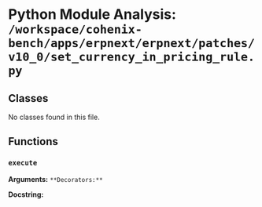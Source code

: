 # Python Module Analysis: `/workspace/cohenix-bench/apps/erpnext/erpnext/patches/v10_0/set_currency_in_pricing_rule.py`

## Classes

No classes found in this file.


## Functions

### `execute`
**Arguments:** ``
**Decorators:** ``

**Docstring:**
```

```

